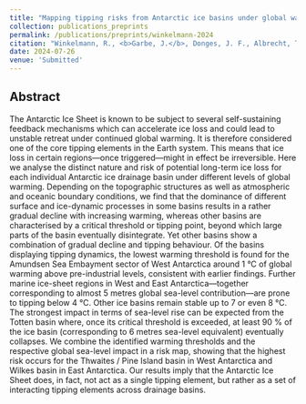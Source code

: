 ```yaml
---
title: "Mapping tipping risks from Antarctic ice basins under global warming"
collection: publications_preprints
permalink: /publications/preprints/winkelmann-2024
citation: "Winkelmann, R., <b>Garbe, J.</b>, Donges, J. F., Albrecht, T.: <i>Mapping tipping risks from Antarctic ice basins under global warming</i>, submitted, 2024."
date: 2024-07-26
venue: 'Submitted'
---
```


## Abstract
The Antarctic Ice Sheet is known to be subject to several self-sustaining feedback mechanisms which can accelerate ice loss and could lead to unstable retreat under continued global warming. It is therefore considered one of the core tipping elements in the Earth system. This means that ice loss in certain regions—once triggered—might in effect be irreversible. 
Here we analyse the distinct nature and risk of potential long-term ice loss for each individual Antarctic ice drainage basin under different levels of global warming. Depending on the topographic structures as well as atmospheric and oceanic boundary conditions, we find that the dominance of different surface and ice-dynamic processes in some basins results in a rather gradual decline with increasing warming, whereas other basins are characterised by a critical threshold or tipping point, beyond which large parts of the basin eventually disintegrate. Yet other basins show a combination of gradual decline and tipping behaviour. 
Of the basins displaying tipping dynamics, the lowest warming threshold is found for the Amundsen Sea Embayment sector of West Antarctica around 1 °C of global warming above pre-industrial levels, consistent with earlier findings. Further marine ice-sheet regions in West and East Antarctica—together corresponding to almost 5 metres global sea-level contribution—are prone to tipping below 4 °C. Other ice basins remain stable up to 7 or even 8 °C. The strongest impact in terms of sea-level rise can be expected from the Totten basin where, once its critical threshold is exceeded, at least 90 % of the ice basin (corresponding to 6 metres sea-level equivalent) eventually collapses.
We combine the identified warming thresholds and the respective global sea-level impact in a risk map, showing that the highest risk occurs for the Thwaites / Pine Island basin in West Antarctica and Wilkes basin in East Antarctica. Our results imply that the Antarctic Ice Sheet does, in fact, not act as a single tipping element, but rather as a set of interacting tipping elements across drainage basins.